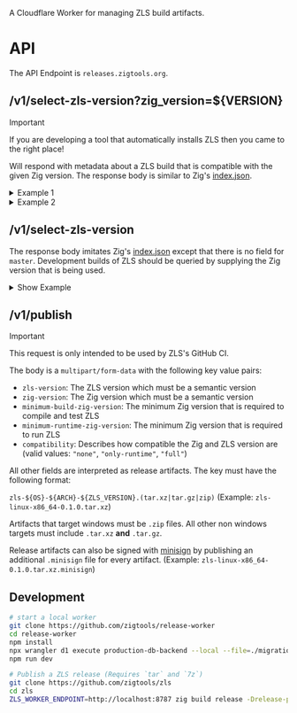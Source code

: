 A Cloudflare Worker for managing ZLS build artifacts.

# API

The API Endpoint is `releases.zigtools.org`.

## /v1/select-zls-version?zig_version=${VERSION}

> [!IMPORTANT]
> If you are developing a tool that automatically installs ZLS then you came to the right place!

Will respond with metadata about a ZLS build that is compatible with the given Zig version.
The response body is similar to Zig's [index.json](https://ziglang.org/download/index.json).

<details>
  <summary>Example 1</summary>
  
  ```bash
  curl "https://releases.zigtools.org/v1/select-zls-version?zig_version=0.13.0-dev.7%2B73c6c13a" # 0.13.0-dev.7+73c6c13a
  ```
  
  ```json
  {
    "version": "0.12.0",
    "date": "2024-04-26",
    "windows-x86_64": {
      "tarball": "https://builds.zigtools.org/zls-x86_64-windows-0.12.0.zip",
      "shasum": "9656942a98e6d582b8e1d7486d0d3523ee80b0120d4a1d0740e963e45ea88954",
      "size": "3697303"
    },
    "windows-x86": {
      "tarball": "https://builds.zigtools.org/zls-x86-windows-0.12.0.zip",
      "shasum": "4a27fa034f0d2c0f32481eb4b32e198b68115440d501b126463bfa72000c4b38",
      "size": "3850972"
    },
    "linux-x86_64": {
      "tarball": "https://builds.zigtools.org/zls-x86_64-linux-0.12.0.tar.xz",
      "shasum": "3a055bc2ead457d45d71fe16d63166ac9586beea2728ac2af12e0fd8217fbe2e",
      "size": "3241444"
    },
    "macos-x86_64": {
      "tarball": "https://builds.zigtools.org/zls-x86_64-macos-0.12.0.tar.xz",
      "shasum": "6360f923e6e9a68ad317a73bd2990bc3e445c0815ec1c914329a188385660f3a",
      "size": "1038340"
    },
    "linux-x86": {
      "tarball": "https://builds.zigtools.org/zls-x86-linux-0.12.0.tar.xz",
      "shasum": "1d9905c22787242273c6064a76032b8eb9357150c2fd24d1442c70a21f686f39",
      "size": "3308004"
    },
    "linux-aarch64": {
      "tarball": "https://builds.zigtools.org/zls-aarch64-linux-0.12.0.tar.xz",
      "shasum": "9f34884ff22791c2f7c2c7acbe7b9497c4c15321c6ce9c769346b4f4c3d73172",
      "size": "3059812"
    },
    "macos-aarch64": {
      "tarball": "https://builds.zigtools.org/zls-aarch64-macos-0.12.0.tar.xz",
      "shasum": "2e672621bfa671e25a5343b2102cd8a671bebcb7b88c9088d86eecba7bc94bac",
      "size": "913236"
    },
    "wasi-wasm32": {
      "tarball": "https://builds.zigtools.org/zls-wasm32-wasi-0.12.0.tar.xz",
      "shasum": "d81151910728a5b0bd36f0d3f135ad53b6456e5ae26e211ca99fe6156631f93c",
      "size": "2235120"
    }
  }
  ```
  
</details>

<details>
  <summary>Example 2</summary>
  
  ```bash
  curl "https://releases.zigtools.org/v1/select-zls-version?zig_version=0.30.0"
  ```
  
  ```json
  {
    "error": "ZLS 0.30.* does not exist!"
  }
  ```
  
</details>

## /v1/select-zls-version

The response body imitates Zig's [index.json](https://ziglang.org/download/index.json) except that there is no field for `master`. Development builds of ZLS should be queried by supplying the Zig version that is being used.

<details>
  <summary>Show Example</summary>
  
  ```bash
  curl "https://releases.zigtools.org/v1/select-zls-version"
  ```
  
  ```json
  {
    "0.12.0": {
      "date": "2024-04-26",
      "windows-x86_64": {
        "tarball": "https://builds.zigtools.org/zls-x86_64-windows-0.12.0.zip",
        "shasum": "9656942a98e6d582b8e1d7486d0d3523ee80b0120d4a1d0740e963e45ea88954",
        "size": "3697303"
      },
      "windows-x86": {
        "tarball": "https://builds.zigtools.org/zls-x86-windows-0.12.0.zip",
        "shasum": "4a27fa034f0d2c0f32481eb4b32e198b68115440d501b126463bfa72000c4b38",
        "size": "3850972"
      },
      "linux-x86_64": {
        "tarball": "https://builds.zigtools.org/zls-x86_64-linux-0.12.0.tar.xz",
        "shasum": "3a055bc2ead457d45d71fe16d63166ac9586beea2728ac2af12e0fd8217fbe2e",
        "size": "3241444"
      },
      "macos-x86_64": {
        "tarball": "https://builds.zigtools.org/zls-x86_64-macos-0.12.0.tar.xz",
        "shasum": "6360f923e6e9a68ad317a73bd2990bc3e445c0815ec1c914329a188385660f3a",
        "size": "1038340"
      },
      "linux-x86": {
        "tarball": "https://builds.zigtools.org/zls-x86-linux-0.12.0.tar.xz",
        "shasum": "1d9905c22787242273c6064a76032b8eb9357150c2fd24d1442c70a21f686f39",
        "size": "3308004"
      },
      "linux-aarch64": {
        "tarball": "https://builds.zigtools.org/zls-aarch64-linux-0.12.0.tar.xz",
        "shasum": "9f34884ff22791c2f7c2c7acbe7b9497c4c15321c6ce9c769346b4f4c3d73172",
        "size": "3059812"
      },
      "macos-aarch64": {
        "tarball": "https://builds.zigtools.org/zls-aarch64-macos-0.12.0.tar.xz",
        "shasum": "2e672621bfa671e25a5343b2102cd8a671bebcb7b88c9088d86eecba7bc94bac",
        "size": "913236"
      },
      "wasi-wasm32": {
        "tarball": "https://builds.zigtools.org/zls-wasm32-wasi-0.12.0.tar.xz",
        "shasum": "d81151910728a5b0bd36f0d3f135ad53b6456e5ae26e211ca99fe6156631f93c",
        "size": "2235120"
      }
    },
    "0.11.0": {
      "date": "2023-08-13",
      "windows-x86_64": {
        "tarball": "https://builds.zigtools.org/zls-x86_64-windows-0.11.0.zip",
        "shasum": "db9232d0e48adb12b0879fe774c245035bc69749ddd5e9d5271e651871cb05c8",
        "size": "3408276"
      },
      "windows-x86": {
        "tarball": "https://builds.zigtools.org/zls-x86-windows-0.11.0.zip",
        "shasum": "a86e12c17ae9724370a3ec24ddeddc2714ed168c35f1cd57b7d0f44c45f63d8d",
        "size": "3543072"
      },
      "linux-x86_64": {
        "tarball": "https://builds.zigtools.org/zls-x86_64-linux-0.11.0.tar.xz",
        "shasum": "844feab9d7180febdaa4385e32af389bdd5fa816dd475fa8d9187cdb3499b7f7",
        "size": "3443492"
      },
      "macos-x86_64": {
        "tarball": "https://builds.zigtools.org/zls-x86_64-macos-0.11.0.tar.xz",
        "shasum": "0af3e904f8430e05c6cc13d6f5016123f4a1b039d628f75f0aaa87704abf38b8",
        "size": "1026132"
      },
      "linux-x86": {
        "tarball": "https://builds.zigtools.org/zls-x86-linux-0.11.0.tar.xz",
        "shasum": "f9b905932f59ef7a7cdd3ab2b0a8f4a0b08f9465607e6895b3a76861622d3ee3",
        "size": "3397568"
      },
      "linux-aarch64": {
        "tarball": "https://builds.zigtools.org/zls-aarch64-linux-0.11.0.tar.xz",
        "shasum": "ab358ea6fe86ab95e07c6d0e7ec3d8b292617f082509165743f47bc54d6a2eff",
        "size": "3271512"
      },
      "macos-aarch64": {
        "tarball": "https://builds.zigtools.org/zls-aarch64-macos-0.11.0.tar.xz",
        "shasum": "dbc814e86f4b2a83facee1909e7f39541c0b017925ea3bd21903d75d4f5d4b45",
        "size": "864160"
      },
      "wasi-wasm32": {
        "tarball": "https://builds.zigtools.org/zls-wasm32-wasi-0.11.0.tar.xz",
        "shasum": "dbc814e86f4b2a83facee1909e7f39541c0b017925ea3bd21903d75d4f5d4b45",
        "size": "864160"
      }
    },
    "0.10.0": {
      "date": "2022-11-02",
      "windows-x86_64": {
        "tarball": "https://builds.zigtools.org/zls-x86_64-windows-0.10.0.zip",
        "shasum": "384a237d363d058812a2a484123dffbbf90f262365c39f2f22c437d1be471533",
        "size": "1583337"
      },
      "windows-x86": {
        "tarball": "https://builds.zigtools.org/zls-x86-windows-0.10.0.zip",
        "shasum": "614ea61cd656b74f45008f327e3173f23ed61d903ec9de33fe6625f920b6eb6a",
        "size": "1645096"
      },
      "linux-x86_64": {
        "tarball": "https://builds.zigtools.org/zls-x86_64-linux-0.10.0.tar.xz",
        "shasum": "aac793e730cc936b48daff1f3387d60cd074cbc0cdf226e3ff7e2a031d7aa8ed",
        "size": "1168552"
      },
      "macos-x86_64": {
        "tarball": "https://builds.zigtools.org/zls-x86_64-macos-0.10.0.tar.xz",
        "shasum": "b530a24aa284f4a8562744061c02b874eb2544f06366b280e72b2ab0345b0450",
        "size": "485864"
      },
      "linux-x86": {
        "tarball": "https://builds.zigtools.org/zls-x86-linux-0.10.0.tar.xz",
        "shasum": "ee4aba40eb222cb97e49235e38d9803d43e07bdda666420dd389a836b6d1fb52",
        "size": "1143148"
      },
      "linux-aarch64": {
        "tarball": "https://builds.zigtools.org/zls-aarch64-linux-0.10.0.tar.xz",
        "shasum": "9dee6b11c99a713e05412a1a15512facd2bed4e5e780fcefb524b0d4067f8b50",
        "size": "1091384"
      },
      "macos-aarch64": {
        "tarball": "https://builds.zigtools.org/zls-aarch64-macos-0.10.0.tar.xz",
        "shasum": "9a1d0660b53ca67727b5c3298c1b583a803855f6e6c602c3675b2a70e8a8c1c4",
        "size": "378364"
      }
    }
  }
  ```
  
</details>

## /v1/publish

> [!IMPORTANT]
> This request is only intended to be used by ZLS's GitHub CI.

The body is a `multipart/form-data` with the following key value pairs:

- `zls-version`: The ZLS version which must be a semantic version
- `zig-version`: The Zig version which must be a semantic version
- `minimum-build-zig-version`: The minimum Zig version that is required to compile and test ZLS
- `minimum-runtime-zig-version`: The minimum Zig version that is required to run ZLS
- `compatibility`: Describes how compatible the Zig and ZLS version are (valid values: `"none"`, `"only-runtime"`, `"full"`)

All other fields are interpreted as release artifacts. The key must have the following format:

`zls-${OS}-${ARCH}-${ZLS_VERSION}.(tar.xz|tar.gz|zip)` (Example: `zls-linux-x86_64-0.1.0.tar.xz`)

Artifacts that target windows must be `.zip` files. All other non windows targets must include `.tar.xz` **and** `.tar.gz`.

Release artifacts can also be signed with [minisign](https://jedisct1.github.io/minisign/) by publishing an additional `.minisign` file for every artifact. (Example: `zls-linux-x86_64-0.1.0.tar.xz.minisign`)

## Development

```bash
# start a local worker
git clone https://github.com/zigtools/release-worker
cd release-worker
npm install
npx wrangler d1 execute production-db-backend --local --file=./migrations/0000_initial.sql
npm run dev
```

```bash
# Publish a ZLS release (Requires `tar` and `7z`)
git clone https://github.com/zigtools/zls
cd zls
ZLS_WORKER_ENDPOINT=http://localhost:8787 zig build release -Drelease-publish=success --summary all
```
